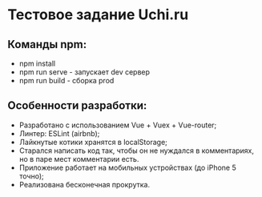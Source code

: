 # Тестовое задание Uchi.ru

## Команды npm:
* npm install
* npm run serve - запускает dev сервер
* npm run build - сборка prod

## Особенности разработки:
* Разработано с использованием Vue + Vuex + Vue-router;
* Линтер: ESLint (airbnb);
* Лайкнутые котики хранятся в localStorage;
* Старался написать код так, чтобы он не нуждался в комментариях, но в паре мест комментарии есть.
* Приложение работает на мобильных устройствах (до iPhone 5 точно);
* Реализована бесконечная прокрутка.



